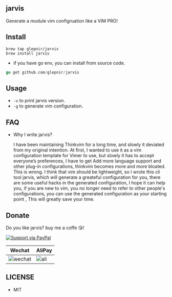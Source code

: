 ## jarvis

Generate a module vim configruation like a VIM PRO!

## Install

```console
brew tap glepnir/jarvis
brew install jarvis
```

- if you have go env, you can install from source code.

```go
go get github.com/glepnir/jarvis
```

## Usage

- `-v` to print jarvis version.
- `-g` to generate vim configuration.

## FAQ

- Why I write jarvis?

  I have been maintaining Thinkvim for a long time, and slowly it deviated from my original intention. At first, I wanted to use it as a vim configuration template for Vimer to use, but slowly it has to accept everyone’s preferences, I have to get Add more language support and other plug-in configurations, thinkvim becomes more and more bloated. This is wrong. I think that vim should be lightweight, so I wrote this cli tool jarvis, which will generate a greateful configuration for you, there are some useful hacks in the generated configuration, I hope it can help you, if you are new to vim, you no longer need to refer to other people's configurations, you can use the generated configuration as your starting point , This will greatly save your time.

## Donate

Do you like jarvis? buy me a coffe 😘!

[![Support via PayPal](https://cdn.rawgit.com/twolfson/paypal-github-button/1.0.0/dist/button.svg)](https://www.paypal.me/bobbyhub)

| Wechat                                                                                                          | AliPay                                                                                                       |
| --------------------------------------------------------------------------------------------------------------- | ------------------------------------------------------------------------------------------------------------ |
| ![wechat](https://user-images.githubusercontent.com/41671631/84404718-c8312a00-ac39-11ea-90d7-ee679fbb3705.png) | ![ali](https://user-images.githubusercontent.com/41671631/84403276-1a714b80-ac38-11ea-8607-8492df84e516.png) |

## LICENSE

- MIT
